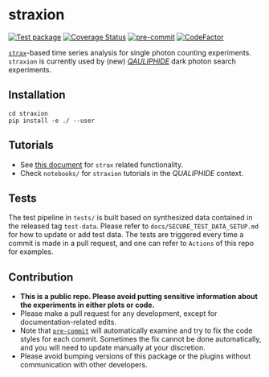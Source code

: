 # straxion
[![Test package](https://github.com/WashU-Astroparticle-Lab/straxion/actions/workflows/pytest.yml/badge.svg?branch=main)](https://github.com/WashU-Astroparticle-Lab/straxion/actions/workflows/pytest.yml)
[![Coverage Status](https://coveralls.io/repos/github/WashU-Astroparticle-Lab/straxion/badge.svg?branch=main)](https://coveralls.io/github/WashU-Astroparticle-Lab/straxion?branch=main)
[![pre-commit](https://img.shields.io/badge/pre--commit-enabled-brightgreen?logo=pre-commit)](https://github.com/pre-commit/pre-commit)
[![CodeFactor](https://www.codefactor.io/repository/github/washu-astroparticle-lab/straxion/badge)](https://www.codefactor.io/repository/github/washu-astroparticle-lab/straxion)

[`strax`](https://github.com/AxFoundation/strax)-based time series analysis for single photon counting experiments. `straxion` is currently used by (new) [*QAULIPHIDE*](https://journals.aps.org/prl/abstract/10.1103/PhysRevLett.130.231001) dark photon search experiments.

## Installation
```
cd straxion
pip install -e ./ --user
```

## Tutorials
- See [this document](https://strax.readthedocs.io/en/latest/) for `strax` related functionality.
- Check `notebooks/` for `straxion` tutorials in the *QUALIPHIDE* context.

## Tests
The test pipeline in `tests/` is built based on synthesized data contained in the released tag `test-data`. Please refer to `docs/SECURE_TEST_DATA_SETUP.md` for how to update or add test data. The tests are triggered every time a commit is made in a pull request, and one can refer to `Actions` of this repo for examples.

## Contribution
- **This is a public repo. Please avoid putting sensitive information about the experiments in either plots or code.**
- Please make a pull request for any development, except for documentation-related edits.
- Note that [`pre-commit`](https://pre-commit.com) will automatically examine and try to fix the code styles for each commit. Sometimes the fix cannot be done automatically, and you will need to update manually at your discretion.
- Please avoid bumping versions of this package or the plugins without communication with other developers.
